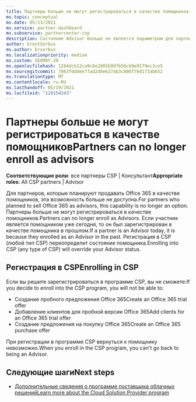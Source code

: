 ```yaml
---
title: Партнеры больше не могут регистрироваться в качестве помощников
ms.topic: conceptual
ms.date: 05/13/2021
ms.service: partner-dashboard
ms.subservice: partnercenter-csp
description: Состояние Advisor больше не является параметром для партнеров CSP.
author: brentSerbus
ms.author: brserbus
ms.localizationpriority: medium
ms.custom: SEOMAY.20
ms.openlocfilehash: 1284dcb12ca9c8e2801b99fb56cb9e9179ec3ce5
ms.sourcegitcommit: 7063fdddee77ad2d8e627ab3c806f76d173ab652
ms.translationtype: MT
ms.contentlocale: ru-RU
ms.lasthandoff: 05/19/2021
ms.locfileid: "110154243"
---
```

# <a name="partners-can-no-longer-enroll-as-advisors"></a><span data-ttu-id="6dc63-103">Партнеры больше не могут регистрироваться в качестве помощников</span><span class="sxs-lookup"><span data-stu-id="6dc63-103">Partners can no longer enroll as advisors</span></span> 

<span data-ttu-id="6dc63-104">**Соответствующие роли**: все партнеры CSP | Консультант</span><span class="sxs-lookup"><span data-stu-id="6dc63-104">**Appropriate roles**: All CSP partners | Advisor</span></span>

<span data-ttu-id="6dc63-105">Для партнеров, которые планируют продавать Office 365 в качестве помощников, эта возможность больше не доступна.</span><span class="sxs-lookup"><span data-stu-id="6dc63-105">For partners who planned to sell Office 365 as advisors, this capability is no longer an option.</span></span> <span data-ttu-id="6dc63-106">Партнеры больше не могут регистрироваться в качестве помощников.</span><span class="sxs-lookup"><span data-stu-id="6dc63-106">Partners can no longer enroll as Advisors.</span></span> <span data-ttu-id="6dc63-107">Если участник является помощником уже сегодня, то он был зарегистрирован в качестве помощника в прошлом.</span><span class="sxs-lookup"><span data-stu-id="6dc63-107">If a partner is an Advisor today, it is because they enrolled as an Advisor in the past.</span></span>
<span data-ttu-id="6dc63-108">Регистрация в CSP (любой тип CSP) переопределит состояние помощника.</span><span class="sxs-lookup"><span data-stu-id="6dc63-108">Enrolling into CSP (any type of CSP) will override your Advisor status.</span></span>

## <a name="enrolling-in-csp"></a><span data-ttu-id="6dc63-109">Регистрация в CSP</span><span class="sxs-lookup"><span data-stu-id="6dc63-109">Enrolling in CSP</span></span>

<span data-ttu-id="6dc63-110">Если вы решите зарегистрироваться в программе CSP, вы не сможете:</span><span class="sxs-lookup"><span data-stu-id="6dc63-110">If you decide to enroll into the CSP program, you will not be able to:</span></span>

- <span data-ttu-id="6dc63-111">Создание пробного предложения Office 365</span><span class="sxs-lookup"><span data-stu-id="6dc63-111">Create an Office 365 trial offer</span></span>
- <span data-ttu-id="6dc63-112">Добавление клиентов для пробной версии Office 365</span><span class="sxs-lookup"><span data-stu-id="6dc63-112">Add clients for an Office 365 trial offer</span></span>
- <span data-ttu-id="6dc63-113">Создание предложения на покупку Office 365</span><span class="sxs-lookup"><span data-stu-id="6dc63-113">Create an Office 365 purchase offer</span></span>

<span data-ttu-id="6dc63-114">При регистрации в программе CSP вернуться к помощнику невозможно.</span><span class="sxs-lookup"><span data-stu-id="6dc63-114">When you enroll in the CSP program, you can't go back to being an Advisor.</span></span>

## <a name="next-steps"></a><span data-ttu-id="6dc63-115">Следующие шаги</span><span class="sxs-lookup"><span data-stu-id="6dc63-115">Next steps</span></span>

- [<span data-ttu-id="6dc63-116">Дополнительные сведения о программе поставщика облачных решений</span><span class="sxs-lookup"><span data-stu-id="6dc63-116">Learn more about the Cloud Solution Provider program</span></span>](csp-overview.md)

